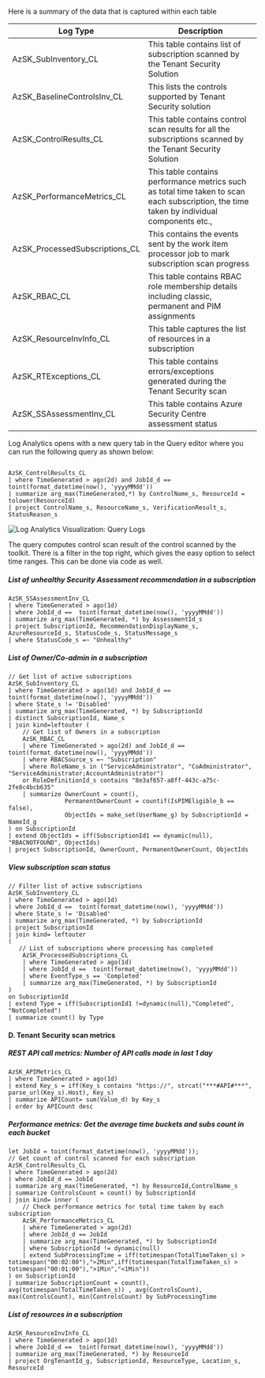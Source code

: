 

Here is a summary of the data that is captured within each table

| Log Type | Description |
|----|----|
| AzSK_SubInventory_CL | This table contains list of subscription scanned by the Tenant Security Solution |
| AzSK_BaselineControlsInv_CL | This lists the controls supported by Tenant Security solution |
| AzSK_ControlResults_CL	| This table contains control scan results for all the subscriptions scanned by the Tenant Security Solution|
| AzSK_PerformanceMetrics_CL | This table contains performance metrics such as total time taken to scan each subscription, the time taken by individual components etc., |
| AzSK_ProcessedSubscriptions_CL | This contains the events sent by the work item processor job to mark subscription scan progress |
| AzSK_RBAC_CL	| This table contains RBAC role membership details including classic, permanent and PIM assignments |
| AzSK_ResourceInvInfo_CL	| This table captures the list of resources in a subscription |
| AzSK_RTExceptions_CL	| This table contains errors/exceptions generated during the Tenant Security scan | 
| AzSK_SSAssessmentInv_CL	| This table contains Azure Security Centre assessment status |



Log Analytics opens with a new query tab in the Query editor where you can run the following query as shown below:

``` KQL

AzSK_ControlResults_CL
| where TimeGenerated > ago(2d) and JobId_d == toint(format_datetime(now(), 'yyyyMMdd'))
| summarize arg_max(TimeGenerated,*) by ControlName_s, ResourceId = tolower(ResourceId)
| project ControlName_s, ResourceName_s, VerificationResult_s, StatusReason_s

```

![Log Analytics Visualization: Query Logs](../Images/13_TSS_LAWS_Query_Logs.png)

The query computes control scan result of the control scanned by the toolkit. There is a filter in the top right, which gives the easy option to select time ranges. This can be done via code as well.



##### List of unhealthy Security Assessment recommendation in a subscription
```KQL
AzSK_SSAssessmentInv_CL
| where TimeGenerated > ago(1d)
| where JobId_d ==  toint(format_datetime(now(), 'yyyyMMdd'))
| summarize arg_max(TimeGenerated, *) by AssessmentId_s
| project SubscriptionId, RecommendationDisplayName_s, AzureResourceId_s, StatusCode_s, StatusMessage_s
| where StatusCode_s =~ "Unhealthy"
```


##### List of Owner/Co-admin in a subscription

```KQL
// Get list of active subscriptions
AzSK_SubInventory_CL
| where TimeGenerated > ago(1d) and JobId_d ==  toint(format_datetime(now(), 'yyyyMMdd'))
| where State_s != 'Disabled'
| summarize arg_max(TimeGenerated, *) by SubscriptionId
| distinct SubscriptionId, Name_s
| join kind=leftouter (
    // Get list of Owners in a subscription
    AzSK_RBAC_CL
    | where TimeGenerated > ago(2d) and JobId_d == toint(format_datetime(now(), 'yyyyMMdd')) 
    | where RBACSource_s =~ "Subscription" 
    | where RoleName_s in ("ServiceAdministrator", "CoAdministrator", "ServiceAdministrator;AccountAdministrator")
    or RoleDefinitionId_s contains "8e3af657-a8ff-443c-a75c-2fe8c4bcb635"
    | summarize OwnerCount = count(),
                PermanentOwnerCount = countif(IsPIMEligible_b == false),
                ObjectIds = make_set(UserName_g) by SubscriptionId = NameId_g
) on SubscriptionId
| extend ObjectIds = iff(SubscriptionId1 == dynamic(null), "RBACNOTFOUND", ObjectIds)
| project SubscriptionId, OwnerCount, PermanentOwnerCount, ObjectIds
```


##### View subscription scan status

``` KQL
// Filter list of active subscriptions
AzSK_SubInventory_CL
| where TimeGenerated > ago(1d)
| where JobId_d ==  toint(format_datetime(now(), 'yyyyMMdd'))
| where State_s != 'Disabled'
| summarize arg_max(TimeGenerated, *) by SubscriptionId
| project SubscriptionId
| join kind= leftouter
(
   // List of subscriptions where processing has completed
    AzSK_ProcessedSubscriptions_CL
    | where TimeGenerated > ago(1d)
    | where JobId_d ==  toint(format_datetime(now(), 'yyyyMMdd'))
    | where EventType_s == 'Completed'
    | summarize arg_max(TimeGenerated, *) by SubscriptionId
)
on SubscriptionId
| extend Type = iff(SubscriptionId1 !=dynamic(null),"Completed", "NotCompleted")
| summarize count() by Type
```



#### D. Tenant Security scan metrics

##### REST API call metrics: Number of API calls made in last 1 day

``` KQL
AzSK_APIMetrics_CL
| where TimeGenerated > ago(1d)
| extend Key_s = iff(Key_s contains "https://", strcat("***#API#***", parse_url(Key_s).Host), Key_s) 
| summarize APICount= sum(Value_d) by Key_s
| order by APICount desc
```

##### Performance metrics: Get the average time buckets and subs count in each bucket

```KQL
let JobId = toint(format_datetime(now(), 'yyyyMMdd'));
// Get count of control scanned for each subscription
AzSK_ControlResults_CL
| where TimeGenerated > ago(2d)
| where JobId_d == JobId
| summarize arg_max(TimeGenerated, *) by ResourceId,ControlName_s
| summarize ControlsCount = count() by SubscriptionId
| join kind= inner (
    // Check performance metrics for total time taken by each subscription
    AzSK_PerformanceMetrics_CL
    | where TimeGenerated > ago(2d)
    | where JobId_d == JobId
    | summarize arg_max(TimeGenerated, *) by SubscriptionId
    | where SubscriptionId != dynamic(null) 
    | extend SubProcessingTime = iff(totimespan(TotalTimeTaken_s) > totimespan("00:02:00"),">2Min",iff(totimespan(TotalTimeTaken_s) > totimespan("00:01:00"),">1Min","<1Min"))
) on SubscriptionId 
| summarize SubscriptionCount = count(), avg(totimespan(TotalTimeTaken_s)) , avg(ControlsCount), max(ControlsCount), min(ControlsCount) by SubProcessingTime 
```

##### List of resources in a subscription

``` KQL
AzSK_ResourceInvInfo_CL
| where TimeGenerated > ago(1d)
| where JobId_d ==  toint(format_datetime(now(), 'yyyyMMdd'))
| summarize arg_max(TimeGenerated, *) by ResourceId
| project OrgTenantId_g, SubscriptionId, ResourceType, Location_s, ResourceId
```